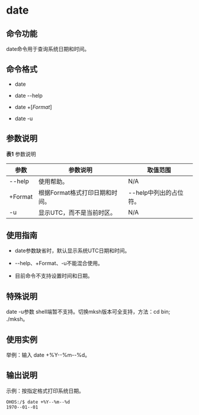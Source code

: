 # date

## 命令功能

date命令用于查询系统日期和时间。

## 命令格式

- date

- date --help

- date +[_Format_]

- date -u

## 参数说明

**表1** 参数说明

| 参数    | 参数说明                       | 取值范围               |
| ------- | ------------------------------ | ---------------------- |
| --help  | 使用帮助。                     | N/A                    |
| +Format | 根据Format格式打印日期和时间。 | --help中列出的占位符。 |
| -u      | 显示UTC，而不是当前时区。        | N/A                    |

## 使用指南

- date参数缺省时，默认显示系统UTC日期和时间。

- --help、+Format、-u不能混合使用。

- 目前命令不支持设置时间和日期。

## 特殊说明

date -u参数 shell端暂不支持。切换mksh版本可全支持，方法：cd bin; ./mksh。

## 使用实例

举例：输入 date +%Y--%m--%d。

## 输出说明

示例：按指定格式打印系统日期。

```
OHOS:/$ date +%Y--%m--%d
1970--01--01
```